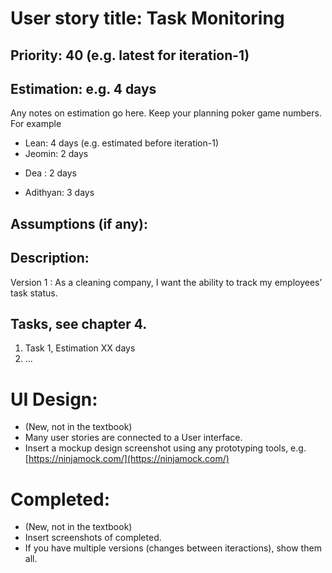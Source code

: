 # User story title: Task Monitoring

## Priority: 40 (e.g. latest for iteration-1)

## Estimation: e.g. 4 days
Any notes on estimation go here. Keep your planning poker game numbers. For example
* Lean: 4 days (e.g. estimated before iteration-1)
* Jeomin: 2 days
- Dea : 2 days
* Adithyan: 3 days

## Assumptions (if any):

## Description: 
Version 1 : As a cleaning company, I want the ability to track my employees’ task status.

## Tasks, see chapter 4.

1. Task 1, Estimation XX days
2. ...


# UI Design:
* (New, not in the textbook) 
* Many user stories are connected to a User interface.
* Insert a mockup design screenshot using any prototyping tools, e.g. [https://ninjamock.com/](https://ninjamock.com/)

# Completed:
* (New, not in the textbook) 
* Insert screenshots of completed. 
* If you have multiple versions (changes between iteractions), show them all.

